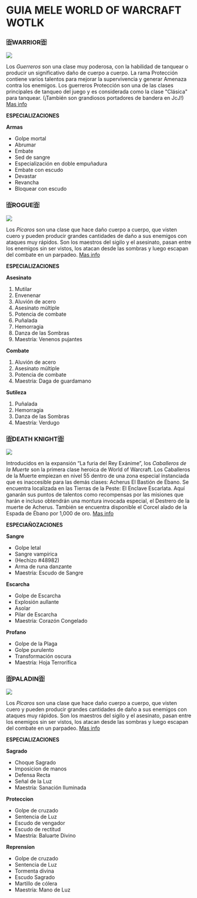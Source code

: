 # GUIA MELE WORLD OF WARCRAFT WOTLK  #


### 🈴WARRIOR🈴 ### 
[![](https://img.rankedboost.com/wp-content/uploads/2017/07/warrior_11.png)](https://www.wowhead.com/wotlk/es/class=1/guerrero)

Los _Guerreros_ son una clase muy poderosa, con la habilidad de tanquear o producir un significativo daño de cuerpo a cuerpo. La rama Protección contiene varios talentos para mejorar la supervivencia y generar Amenaza contra los enemigos. Los guerreros Protección son una de las clases principales de tanqueo del juego y es considerada como la clase "Clásica" para tanquear. (¡También son grandiosos portadores de bandera en JcJ!)
[Mas info](https://www.wowhead.com/wotlk/es/class=1/guerrero)

**ESPECIALIZACIONES**

**Armas**

- Golpe mortal
- Abrumar
- Embate
- Sed de sangre
- Especialización en doble empuñadura
- Embate con escudo
- Devastar
- Revancha
- Bloquear con escudo
###  🈴ROGUE🈴 ###
[![](https://img.rankedboost.com/wp-content/uploads/2017/07/rogue_8.png)](https://www.wowhead.com/wotlk/es/class=4/p%C3%ADcaro)

Los _Pícaros_ son una clase que hace daño cuerpo a cuerpo, que visten cuero y pueden producir grandes cantidades de daño a sus enemigos con ataques muy rápidos. Son los maestros del sigilo y el asesinato, pasan entre los enemigos sin ser vistos, los atacan desde las sombras y luego escapan del combate en un parpadeo.
[Mas info](https://www.wowhead.com/wotlk/es/class=4/p%C3%ADcaro)

**ESPECIALIZACIONES**

**Asesinato**

1. Mutilar
2. Envenenar
3. Aluvión de acero
4. Asesinato múltiple
5. Potencia de combate
6. Puñalada
7. Hemorragia
8. Danza de las Sombras
9. Maestría: Venenos pujantes

**Combate**

1. Aluvión de acero
2. Asesinato múltiple
3. Potencia de combate
4. Maestría: Daga de guardamano

**Sutileza**

1. Puñalada
2. Hemorragia
3. Danza de las Sombras
4. Maestría: Verdugo

###  🈴DEATH KNIGHT🈴 ###
[![](https://www.selficboosting.com/wp-content/uploads/2022/06/class-icon-death-knight.png)](https://www.wowhead.com/es/class=6/caballero-de-la-muerte)

Introducidos en la expansión “La furia del Rey Exánime”, los _Caballeros de la Muerte_ son la primera clase heroica de World of Warcraft. Los Caballeros de la Muerte empiezan en nivel 55 dentro de una zona especial instanciada que es inaccesible para las demás clases: Acherus El Bastión de Ébano. Se encuentra localizada en las Tierras de la Peste: El Enclave Escarlata. Aquí ganarán sus puntos de talentos como recompensas por las misiones que harán e incluso obtendrán una montura invocada especial, el  Destrero de la muerte de Acherus. También se encuentra disponible el  Corcel alado de la Espada de Ébano por 1,000 de oro.
[Mas info](https://www.wowhead.com/es/class=6/caballero-de-la-muerte)

**ESPECIAÑOZACIONES**

**Sangre**

- Golpe letal
- Sangre vampírica
- (Hechizo #48982)
- Arma de runa danzante
- Maestría: Escudo de Sangre

**Escarcha**

- Golpe de Escarcha
- Explosión aullante
- Asolar
- Pilar de Escarcha
- Maestría: Corazón Congelado

**Profano**

- Golpe de la Plaga
- Golpe purulento
- Transformación oscura
- Maestría: Hoja Terrorífica

###  🈴PALADIN🈴 ###
[![](https://wow.zamimg.com/uploads/guide/images/18056.png)](https://www.wowhead.com/wotlk/es/class=2/palad%C3%ADn)

Los _Pícaros_ son una clase que hace daño cuerpo a cuerpo, que visten cuero y pueden producir grandes cantidades de daño a sus enemigos con ataques muy rápidos. Son los maestros del sigilo y el asesinato, pasan entre los enemigos sin ser vistos, los atacan desde las sombras y luego escapan del combate en un parpadeo.
[Mas info](https://www.wowhead.com/wotlk/es/class=2/palad%C3%ADn)

**ESPECIALIZACIONES**

**Sagrado**

- Choque Sagrado
- Imposicion de manos
- Defensa Recta
- Señal de la Luz
- Maestría: Sanación Iluminada

**Proteccion**

- Golpe de cruzado
- Sentencia de Luz
- Escudo de vengador
- Escudo de rectitud
- Maestría: Baluarte Divino

**Reprension**

- Golpe de cruzado
- Sentencia de Luz
- Tormenta divina
- Escudo Sagrado
- Martillo de cólera
- Maestría: Mano de Luz
